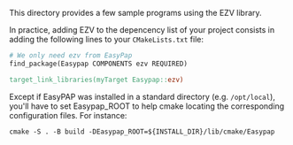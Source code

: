 This directory provides a few sample programs using the EZV library.

In practice, adding EZV to the depencency list of your project consists in adding the following
lines to your `CMakeLists.txt` file:
```makefile
# We only need ezv from EasyPap
find_package(Easypap COMPONENTS ezv REQUIRED)

target_link_libraries(myTarget Easypap::ezv)
```

Except if EasyPAP was installed in a standard directory (e.g. `/opt/local`),
you'll have to set Easypap_ROOT to help cmake locating the corresponding configuration files.
For instance:
```shell
cmake -S . -B build -DEasypap_ROOT=${INSTALL_DIR}/lib/cmake/Easypap
```
